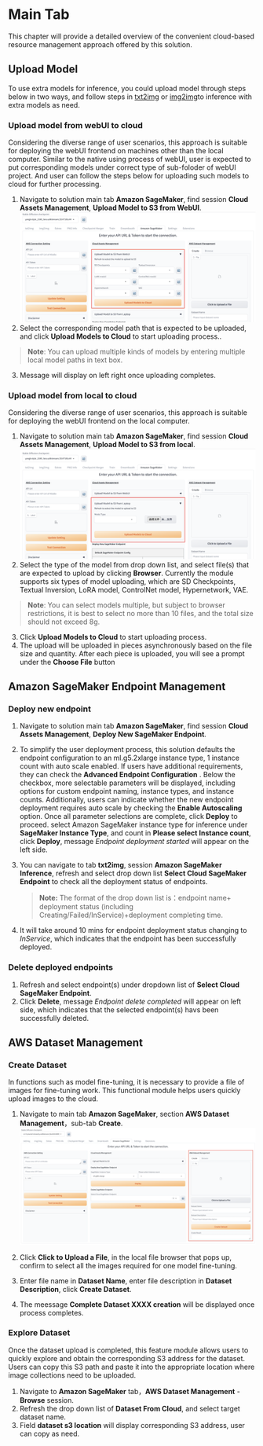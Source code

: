 # Main Tab
This chapter will provide a detailed overview of the convenient cloud-based resource management approach offered by this solution.

## Upload Model
To use extra models for inference, you could upload model through steps below in two ways, and follow steps in [txt2img](txt2img-guide.md) or [img2img](img2img-guide.md)to inference with extra models as need.

### Upload model from webUI to cloud
Considering the diverse range of user scenarios, this approach is suitable for deploying the webUI frontend on machines other than the local computer. Similar to the native using process of webUI, user is expected to put corresponding models under correct type of sub-foloder of webUI project. And user can follow the steps below for uploading such models to cloud for further processing. 

1. Navigate to solution main tab **Amazon SageMaker**, find session **Cloud Assets Management**, **Upload Model to S3 from WebUI**.
![Upload Models to S3](../images/Upload-models-old.png)
2. Select the corresponding model path that is expected to be uploaded, and click **Upload Models to Cloud** to start uploading process..
> **Note**: You can upload multiple kinds of models by entering multiple local model paths in text box.
3. Message will display on left right once uploading completes.

### Upload model from local to cloud
Considering the diverse range of user scenarios, this approach is suitable for deploying the webUI frontend on the local computer.

1. Navigate to solution main tab **Amazon SageMaker**, find session **Cloud Assets Management**, **Upload Model to S3 from local**.
![Upload Models to S3](../images/Upload-models-new.png)
2. Select the type of the model from drop down list, and select file(s) that are expected to upload by clicking **Browser**. Currently the module supports six types of model uploading, which are SD Checkpoints, Textual Inversion, LoRA model, ControlNet model, Hypernetwork, VAE.
> **Note**: You can select models multiple, but subject to browser restrictions, it is best to select no more than 10 files, and the total size should not exceed 8g.

3. Click **Upload Models to Cloud** to start uploading process.
4. The upload will be uploaded in pieces asynchronously based on the file size and quantity. After each piece is uploaded, you will see a prompt under the **Choose File** button


## Amazon SageMaker Endpoint Management
### Deploy new endpoint
1. Navigate to solution main tab **Amazon SageMaker**, find session **Cloud Assets Management**, **Deploy New SageMaker Endpoint**.
2. To simplify the user deployment process, this solution defaults the endpoint configuration to an ml.g5.2xlarge instance type, 1 instance count with auto scale enabled. If users have additional requirements, they can check the **Advanced Endpoint Configuration** . Below the checkbox, more selectable parameters will be displayed, including options for custom endpoint naming, instance types, and instance counts. Additionally, users can indicate whether the new endpoint deployment requires auto scale by checking the **Enable Autoscaling** option. Once all parameter selections are complete, click **Deploy** to proceed.
select Amazon SageMaker instance type for inference under **SageMaker Instance Type**, and count in **Please select Instance count**, click **Deploy**, message *Endpoint deployment started* will appear on the left side.
3. You can navigate to tab **txt2img**, session **Amazon SageMaker Inference**, refresh and select drop down list **Select Cloud SageMaker Endpoint** to check all the deployment status of endpoints.

    > **Note:** The format of the drop down list is：endpoint name+ deployment status (including Creating/Failed/InService)+deployment completing time.

4. It will take around 10 mins for endpoint deployment status changing to *InService*, which indicates that the endpoint has been successfully deployed.

### Delete deployed endpoints
1. Refresh and select endpoint(s) under dropdown list of **Select Cloud SageMaker Endpoint**.
2. Click **Delete**, message *Endpoint delete completed* will appear on left side, which indicates that the selected endpoint(s) havs been successfully deleted.



## AWS Dataset Management

### Create Dataset
In functions such as model fine-tuning, it is necessary to provide a file of images for fine-tuning work. This functional module helps users quickly upload images to the cloud.

1. Navigate to main tab **Amazon SageMaker**, section **AWS Dataset Management**，sub-tab **Create**.
![Create Dataset to S3](../images/Dataset-management.png)

2. Click **Click to Upload a File**, in the local file browser that pops up, confirm to select all the images required for one model fine-tuning.
3. Enter file name in **Dataset Name**, enter file description in **Dataset Description**, click **Create Dataset**.
4. The meessage **Complete Dataset XXXX creation** will be displayed once process completes.

### Explore Dataset
Once the dataset upload is completed, this feature module allows users to quickly explore and obtain the corresponding S3 address for the dataset. Users can copy this S3 path and paste it into the appropriate location where image collections need to be uploaded.

1. Navigate to **Amazon SageMaker** tab，**AWS Dataset Management** - **Browse** session.
2. Refresh the drop down list of **Dataset From Cloud**, and select target dataset name.
3. Field **dataset s3 location** will display corresponding S3 address, user can copy as need.
